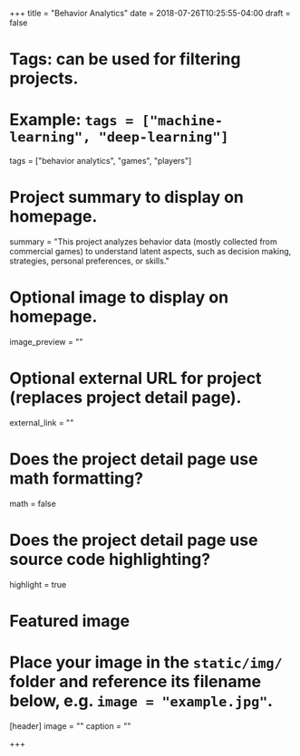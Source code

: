 +++
title = "Behavior Analytics"
date = 2018-07-26T10:25:55-04:00
draft = false

# Tags: can be used for filtering projects.
# Example: `tags = ["machine-learning", "deep-learning"]`
tags = ["behavior analytics", "games", "players"]

# Project summary to display on homepage.
summary = "This project analyzes behavior data (mostly collected from commercial games) to understand latent aspects, such as decision making, strategies, personal preferences, or skills."

# Optional image to display on homepage.
image_preview = ""

# Optional external URL for project (replaces project detail page).
external_link = ""

# Does the project detail page use math formatting?
math = false

# Does the project detail page use source code highlighting?
highlight = true

# Featured image
# Place your image in the `static/img/` folder and reference its filename below, e.g. `image = "example.jpg"`.
[header]
image = ""
caption = ""

+++
